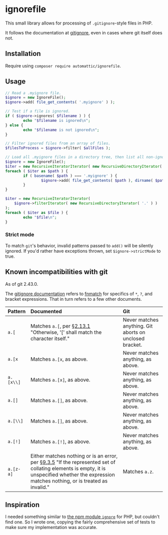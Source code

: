 # ignorefile

This small library allows for processing of `.gitignore`-style files in PHP.

It follows the documentation at [gitignore], even in cases where git itself does not.

## Installation

Require using `composer require automattic/ignorefile`.

## Usage

```php
// Read a .myignore file.
$ignore = new IgnoreFile();
$ignore->add( file_get_contents( '.myignore' ) );

// Test if a file is ignored.
if ( $ignore->ignores( $filename ) ) {
        echo "$filename is ignored\n";
} else {
        echo "$filename is not ignored\n";
}

// Filter ignored files from an array of files.
$filesToProcess = $ignore->filter( $allFiles );

// Load all .myignore files in a directory tree, then list all non-ignored files.
$ignore = new IgnoreFile();
$iter = new RecursiveIteratorIterator( new RecursiveDirectoryIterator( '.' ) );
foreach ( $iter as $path ) {
        if ( basename( $path ) === '.myignore' ) {
                $ignore->add( file_get_contents( $path ), dirname( $path ) . '/' );
        }
}

$iter = new RecursiveIteratorIterator(
    $ignore->filterIterator( new RecursiveDirectoryIterator( '.' ) )
);
foreach ( $iter as $file ) {
        echo "$file\n";
}
```

### Strict mode

To match `git`'s behavior, invalid patterns passed to `add()` will be silently ignored. If you'd rather have exceptions thrown, set `$ignore->strictMode` to true.

## Known incompatibilities with git

As of git 2.43.0.

The [gitignore documentation](gitignore) refers to [fnmatch] for specifics of `*`, `?`, and bracket expressions.
That in turn refers to a few other documents.

| Pattern    | Documented | Git
|:-----------|:-----------|:----
| `a.[`      | Matches `a.[`, per [§2.13.1] "Otherwise, '[' shall match the character itself." | Never matches anything. Git aborts on unclosed bracket.
| `a.[x`     | Matches `a.[x`, as above. | Never matches anything, as above.
| `a.[x\\]`  | Matches `a.[x]`, as above. | Never matches anything, as above.
| `a.[]`     | Matches `a.[]`, as above. | Never matches anything, as above.
| `a.[\\]`   | Matches `a.[]`, as above. | Never matches anything, as above.
| `a.[!]`    | Matches `a.[!]`, as above. | Never matches anything, as above.
| `a.[z-a]`  | Either matches nothing or is an error, per [§9.3.5] "If the represented set of collating elements is empty, it is unspecified whether the expression matches nothing, or is treated as invalid." | Matches `a.z`.

## Inspiration

I needed something similar to [the npm module `ignore`](https://www.npmjs.com/package/ignore) for PHP, but couldn't find one.
So I wrote one, copying the fairly comprehensive set of tests to make sure my implementation was accurate.

[gitignore]: https://github.com/git/git/blob/5d5b1473453400224ebb126bf3947e0a3276bdf5/Documentation/gitignore.txt
[fnmatch]: https://pubs.opengroup.org/onlinepubs/9699919799/functions/fnmatch.html
[§2.13.1]: https://pubs.opengroup.org/onlinepubs/9699919799/utilities/V3_chap02.html#tag_18_13_01
[§9.3.5]: https://pubs.opengroup.org/onlinepubs/9699919799/basedefs/V1_chap09.html#tag_09_03_05
